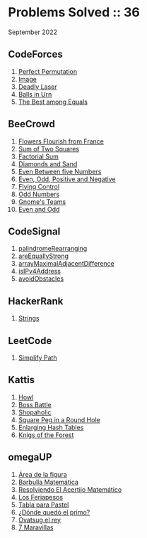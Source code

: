 # Problems Solved :: 36
September 2022

CodeForces
-----------------
1. [Perfect Permutation](https://codeforces.com/contest/1711/problem/A)
1. [Image](https://codeforces.com/contest/1721/problem/A)
1. [Deadly Laser](https://codeforces.com/contest/1721/problem/B)
1. [Balls in Urn](https://codeforces.com/group/XUEGajCNtd/contest/400072/problem/A)
1. [The Best among Equals](https://codeforces.com/group/XUEGajCNtd/contest/400072/problem/E)

BeeCrowd
-----------------
1. [Flowers Flourish from France](https://www.beecrowd.com.br/judge/en/problems/view/1140)
1. [Sum of Two Squares](https://www.beecrowd.com.br/judge/en/problems/view/1558)
1. [Factorial Sum](https://www.beecrowd.com.br/judge/en/problems/view/1161)
1. [Diamonds and Sand](https://www.beecrowd.com.br/judge/en/problems/view/1069)
1. [Even Between five Numbers](https://www.beecrowd.com.br/judge/en/problems/view/1065)
1. [Even, Odd, Positive and Negative](https://www.beecrowd.com.br/judge/en/problems/view/1066)
1. [Flying Control](https://www.beecrowd.com.br/judge/en/problems/view/3163)
1. [Odd Numbers](https://www.beecrowd.com.br/judge/en/problems/view/1067)
1. [Gnome's Teams](https://www.beecrowd.com.br/judge/en/problems/view/3176)
1. [Even and Odd](https://www.beecrowd.com.br/judge/en/problems/view/1259)

CodeSignal
-----------------
1. [palindromeRearranging](https://app.codesignal.com/arcade/intro/level-4/Xfeo7r9SBSpo3Wico)
1. [areEquallyStrong](https://app.codesignal.com/arcade/intro/level-5/g6dc9KJyxmFjB98dL)
1. [arrayMaximalAdjacentDifference](https://app.codesignal.com/arcade/intro/level-5/EEJxjQ7oo7C5wAGjE)
1. [isIPv4Address](https://app.codesignal.com/arcade/intro/level-5/veW5xJednTy4qcjso)
1. [avoidObstacles](https://app.codesignal.com/arcade/intro/level-5/XC9Q2DhRRKQrfLhb5)

HackerRank
-----------------
1. [Strings](https://www.hackerrank.com/challenges/c-tutorial-strings/problem?isFullScreen=true)

LeetCode
-----------------
1. [Simplify Path](https://leetcode.com/problems/simplify-path/)

Kattis
-----------------
1. [Howl](https://open.kattis.com/problems/howl)
1. [Boss Battle](https://open.kattis.com/problems/bossbattle)
1. [Shopaholic](https://open.kattis.com/problems/shopaholic)
1. [Square Peg in a Round Hole](https://open.kattis.com/problems/squarepegs)
1. [Enlarging Hash Tables](https://open.kattis.com/problems/enlarginghashtables)
1. [Knigs of the Forest](https://open.kattis.com/problems/knigsoftheforest)

omegaUP
-----------------
1. [Área de la figura](https://omegaup.com/arena/problem/Area-de-la-figura/)
1. [Barbulla Matemática](https://omegaup.com/arena/problem/Barbulla-Matematica/)
1. [Resolviendo El Acertijo Matemático](https://omegaup.com/arena/problem/Matematico/)
1. [Los Feriapesos](https://omegaup.com/arena/problem/Los-Feriapesos/)
1. [Tabla para Pastel](https://omegaup.com/arena/problem/Tabla-para-pastel/)
1. [¿Dónde quedó el primo?](https://omegaup.com/arena/problem/findprime/)
1. [Ovatsug el rey](https://omegaup.com/arena/problem/Ovatsug-el-rey/)
1. [7 Maravillas](https://omegaup.com/arena/problem/7-Maravillas/)